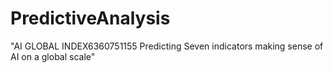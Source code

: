 # PredictiveAnalysis
"AI GLOBAL INDEX6360751155 Predicting Seven indicators making sense of AI on a global scale"
